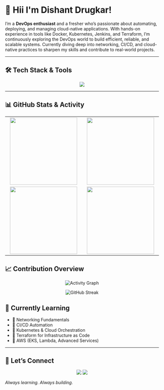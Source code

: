

# 👋 Hii I'm Dishant Drugkar! 

I’m a **DevOps enthusiast** and a fresher who’s passionate about automating, deploying, and managing cloud-native applications. With hands-on experience in tools like Docker, Kubernetes, Jenkins, and Terraform, I’m continuously exploring the DevOps world to build efficient, reliable, and scalable systems. Currently diving deep into networking, CI/CD, and cloud-native practices to sharpen my skills and contribute to real-world projects.

---

## 🛠️ Tech Stack & Tools  

<p align="center">
  <img src="https://skillicons.dev/icons?i=bash,python,docker,kubernetes,aws,terraform,jenkins,linux,prometheus,grafana" />
</p>  

---

## 📊 GitHub Stats & Activity  

<p align="center">
  <table>
    <tr>
      <td align="center" width="400">
        <img src="https://github-profile-summary-cards.vercel.app/api/cards/stats?username=DishantDrugkar&theme=radical" height="220"/>
      </td>
      <td align="center" width="400">
        <img src="https://github-profile-summary-cards.vercel.app/api/cards/most-commit-language?username=DishantDrugkar&theme=radical" height="220"/>
      </td>
    </tr>
    <tr>
      <td align="center" width="400">
        <img src="https://github-profile-summary-cards.vercel.app/api/cards/repos-per-language?username=DishantDrugkar&theme=radical" height="220"/>
      </td>
      <td align="center" width="400">
        <img src="https://github-profile-summary-cards.vercel.app/api/cards/productive-time?username=DishantDrugkar&theme=radical&utcOffset=5.5" height="220"/>
      </td>
    </tr>
  </table>
</p>


## 📈 Contribution Overview  

<p align="center">
  <img src="https://github-readme-activity-graph.vercel.app/graph?username=DishantDrugkar&theme=react-dark&bg_color=0d1117&color=58a6ff&line=58a6ff&point=ffffff&area=true&hide_border=true" alt="Activity Graph"/>
</p>

<p align="center">
  <img src="https://github-readme-streak-stats.herokuapp.com/?user=DishantDrugkar&theme=radical" alt="GitHub Streak"/>
</p>

## 📖 Currently Learning  

- 📌 Networking Fundamentals  
- 📌 CI/CD Automation  
- 📌 Kubernetes & Cloud Orchestration  
- 📌 Terraform for Infrastructure as Code  
- 📌 AWS (EKS, Lambda, Advanced Services)  

---

## 🤝 Let’s Connect  

<p align="center">
  <a href="https://www.linkedin.com/in/dishant-drugkar/"><img src="https://img.shields.io/badge/-LinkedIn-blue?style=flat&logo=linkedin" /></a>
  <a href="mailto:dishantdrugkar1@gmail.com"><img src="https://img.shields.io/badge/-Gmail-red?style=flat&logo=gmail" /></a>
</p>  



*Always learning. Always building.*
